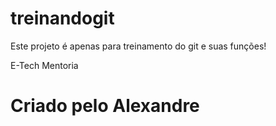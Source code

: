 # treinandogit
Este projeto é apenas para treinamento do git e suas funções!

E-Tech Mentoria

# Criado pelo Alexandre

